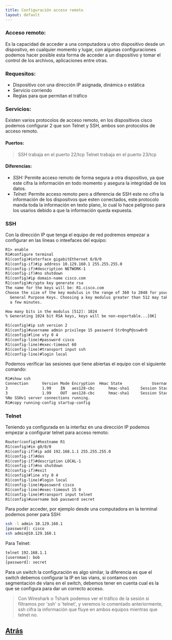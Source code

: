 ```yaml
---
title: Configuración acceso remoto
layout: default
---
```


### Acceso remoto:

Es la capacidad de acceder a una computadora u otro dispositivo desde un dispositvo, en cualquier momento y lugar, con algunas configuraciones podemos hacer posible esta forma de acceder a un dispositivo y tomar el control de los archivos, aplicaciones entre otras.

### Requesitos:

* Dispositivo con una dirección IP asignada, dinámica o estática
* Servicio corriendo
* Reglas para que permitan el tráfico

### Servicios:

Existen varios protocolos de acceso remoto, en los dispositivos cisco podemos configurar 2 que son Telnet y SSH, ambos son protocolos de acceso remoto.

#### Puertos:

> SSH trabaja en el puerto 22/tcp
> Telnet trabaja en el puerto 23/tcp

#### Diferencias:

* *SSH:* Permite acceso remoto de forma segura a otra dispositivo, ya que este cifra la información en todo momento y asegura la integridad de los datos.
* *Telnet:* Permite acceso remoto pero a diferencia de SSH este no cifra la información de los dispositvos que esten conectados, este protocolo manda toda la información en texto plano, lo cual lo hace peligroso para los usarios debido a que la información queda expuesta.

### SSH

Con la dirección IP que tenga el equipo de red podremos empezar a configurar en las líneas o inteefaces del equipo:
```html
R1> enable
R1#configure terminal
R1(config)#interface gigabitEthernet 0/0/0
R1(config-if)#ip address 10.129.160.1 255.255.255.0
R1(config-if)#description NETWORK-1
R1(config-if)#no shutdown
R1(config)#ip domain-name cisco.com
R1(config)#crypto key generate rsa
The name for the keys will be: R1.cisco.com
Choose the size of the key modulus in the range of 360 to 2048 for your
  General Purpose Keys. Choosing a key modulus greater than 512 may take
  a few minutes.

How many bits in the modulus [512]: 1024
% Generating 1024 bit RSA keys, keys will be non-exportable...[OK]

R1(config)#ip ssh version 2
R1(config)#username admin privilege 15 password Str0ngP@ssw0rD
R1(config)#line vty 0 4
R1(config-line)#password cisco
R1(config-line)#exec-timeout 60
R1(config-line)#transport input ssh
R1(config-line)#login local
```
Podemos verificar las sesiones que tiene abiertas el equipo con el siguiente comando:

```html
R1#show ssh
Connection      Version Mode Encryption  Hmac State             Username
3               1.99    IN   aes128-cbc      hmac-sha1     Session Started         admin
3               1.99    OUT  aes128-cbc      hmac-sha1     Session Started   admin
%No SSHv1 server connections running.
R1#copy running-config startup-config
```

### Telnet

Teniendo ya configurada en la interfaz en una dirección IP podemos empezar a configurar telnet para acceso remoto:
```html
Router(config)#hostname R1
R1(config)#in g0/0/0
R1(config-if)#ip add 192.168.1.1 255.255.255.0
R1(config-if)#des
R1(config-if)#description LOCAL-1
R1(config-if)#no shutdown
R1(config-if)#exit
R1(config)#line vty 0 4
R1(config-line)#login local
R1(config-line)#password cisco
R1(config-line)#exec-timeout 15 0
R1(config-line)#transport input telnet 
R1(config)#username bob password secret
```

Para poder acceder, por ejemplo desde una computadora en la terminal podemos poner para SSH:
```bash
ssh -l admin 10.129.160.1
[password]: cisco
ssh admin@10.129.160.1
```

Para Telnet:
```bash
telnet 192.168.1.1
[usernmae]: bob
[password]: secret
```
Para un switch la configuración es algo similar, la diferencia es que el switch debemos configurar la IP en las vlans, si contamos con segmentación de vlans en el switch, debemos tener en cuenta cual es la que se configura para dar  un correcto acceso.

> Con Wireshark o Tshark podemos ver el tráfico de la sesión si filtramos por 'ssh' o 'telnet', y veremos lo comentado anteriormente, ssh cifra la información que fluye en ambos equipos mientras que telnet no.

## [Atrás](./)